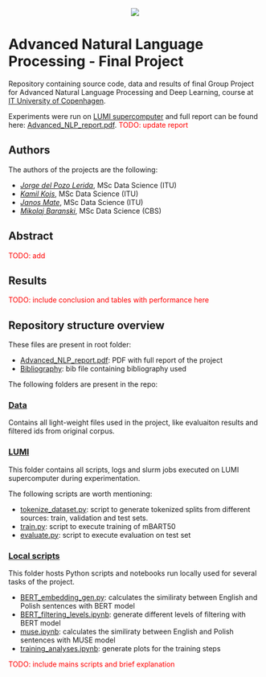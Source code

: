 <p align="center">
    <img src="https://itu.dk/svg/itu/logo_dk.svg">
</p>

# Advanced Natural Language Processing - Final Project

Repository containing source code, data and results of final Group Project for Advanced Natural Language Processing and Deep Learning, course at [IT University of Copenhagen](https://en.itu.dk/).

Experiments were run on [LUMI supercomputer](https://www.lumi-supercomputer.eu/about-lumi/) and full report 
can be found here: [Advanced_NLP_report.pdf](Advanced_NLP_report.pdf).
<span style="color: red;">TODO: update report</span>


## Authors
The authors of the projects are the following:
- [*Jorge del Pozo Lerida*](https://github.com/jorgedelpozolerida), MSc Data Science (ITU)
- [*Kamil Kojs*](https://github.com/KamilKojs), MSc Data Science (ITU)
- [*Janos Mate*](https://github.com/matejanos), MSc Data Science (ITU)
- [*Mikolaj Baranski*](https://github.com/MikolajBaranski), MSc Data Science (CBS)



## Abstract
<span style="color: red;">TODO: add </span>

## Results

<span style="color: red;">TODO: include conclusion and tables with performance here  </span>


## Repository structure overview

These files are present in root folder:
* [Advanced_NLP_report.pdf](Advanced_NLP_report.pdf): PDF with full report of the project
* [Bibliography](bibliography.bib): bib file containing bibliography used

The following folders are present in the repo:

### [Data](data/)
Contains all light-weight files used in the project, like evaluaiton results and filtered ids
from original corpus.

### [LUMI](LUMI/)
This folder contains all scripts, logs and slurm jobs executed on LUMI supercomputer 
during experimentation. 

The following scripts are worth mentioning:
* [tokenize_dataset.py](LUMI/src/tokenize_dataset.py): script to generate tokenized splits from different sources: train, validation and test sets.
* [train.py](LUMI/src/train.py): script to execute training of mBART50
* [evaluate.py](LUMI/src/evaluate.py): script to execute evaluation on test set


### [Local scripts](src/)
This folder hosts Python scripts and notebooks run locally used for several tasks
of the project.
* [BERT_embedding_gen.py](src/BERT_embedding_gen.py): calculates the similiraty between English and Polish sentences with BERT model
* [BERT_filtering_levels.ipynb](src/BERT_filtering_levels.ipynb): generate different levels of filtering with BERT model
* [muse.ipynb](src/muse.ipynb): calculates the similiraty between English and Polish sentences with MUSE model
* [training_analyses.ipynb](src/training_analyses.ipynb): generate plots for the training steps

<span style="color: red;">TODO: include mains scripts and brief explanation  </span>

